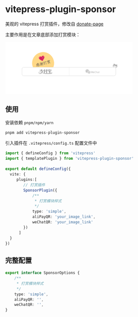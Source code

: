 # vitepress-plugin-sponsor

美观的 vitepress 打赏插件，修改自 [donate-page](https://github.com/Kaiyuan/donate-page)

主要作用是在文章底部添加打赏模块：

![alt text](image.png)
## 使用
安装依赖 `pnpm/npm/yarn`
```sh
pnpm add vitepress-plugin-sponsor
```

引入插件在 `.vitepress/config.ts` 配置文件中

```ts
import { defineConfig } from 'vitepress'
import { templatePlugin } from 'vitepress-plugin-sponsor'

export default defineConfig({
  vite: {
     plugins:[
        // 打赏插件
        SponsorPlugin({
            /**
             * 打赏模块样式
             */
            type: 'simple',
            aliPayQR: 'your_image_link',
            weChatQR: 'your_image_link'
        })
      ]
  }
})
```

## 完整配置
```ts
export interface SponsorOptions {
    /**
     * 打赏模块样式
     */
    type: 'simple',
    aliPayQR: '',
    weChatQR: '',
}
```
